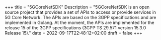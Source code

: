 +++
title = "5GCoreNetSDK"
Description = "5GCoreNetSDK is an open source project that provides a set of APIs to access or provide services in 5G Core Network. The APIs are based on the 3GPP specifications and are implemented in Golang. At the moment, the APIs are implemented for the release 15 of the 3GPP specifications (3GPP TS 29.571 version 15.3.0 Release 15)."
date = 2022-09-17T22:48:12+02:00
draft = false
+++
